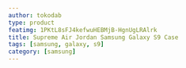```yaml
---
author: tokodab
type: product
featimg: 1PKtL8sFJ4kefwuHEBMjB-HgnUgLRAlrk
title: Supreme Air Jordan Samsung Galaxy S9 Case
tags: [samsung, galaxy, s9]
category: [samsung]
---
```


